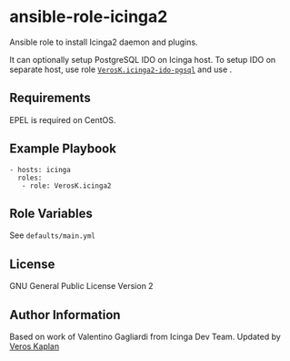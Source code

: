 # ansible-role-icinga2

Ansible role to install Icinga2 daemon and plugins.  

It can optionally setup PostgreSQL IDO on Icinga host.
To setup IDO on separate host, use role [`VerosK.icinga2-ido-pgsql`][ido-role]
and use . 

## Requirements

EPEL is required on CentOS.  

## Example Playbook
    
    - hosts: icinga
      roles:
       - role: VerosK.icinga2


Role Variables
--------------

See `defaults/main.yml`

License
-------

GNU General Public License Version 2

Author Information
------------------

Based on work of Valentino Gagliardi from Icinga Dev Team. Updated by [Veros Kaplan][verosk]

[ido-role]: https://github.com/VerosK/ansible-role-icinga2-ido-pgsql
[verosk]: https://github.com/VerosK/